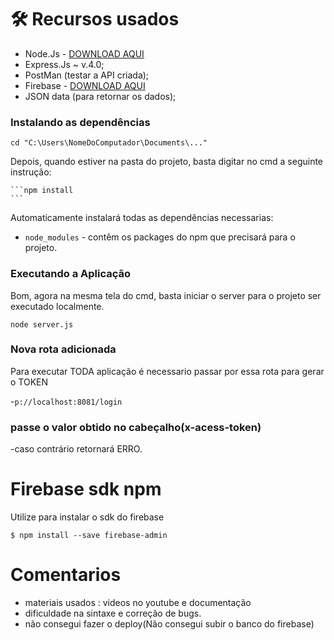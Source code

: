# 🛠 Recursos usados 
 - Node.Js - [DOWNLOAD AQUI](https://nodejs.org/en/)
 - Express.Js ~ v.4.0;
 - PostMan (testar a API criada);
 - Firebase - [DOWNLOAD AQUI](https://firebase.google.com/docs/database/)
 - JSON data (para retornar os dados);
 
 ### Instalando as dependências
   ```
   cd "C:\Users\NomeDoComputador\Documents\..."
   ```

  Depois, quando estiver na pasta do projeto, basta digitar no cmd a seguinte instrução:

    ```npm install
    ```

  Automaticamente instalará todas as dependências necessarias:

- `node_modules` -  contêm os packages do npm que precisará para o projeto.

### Executando a Aplicação

Bom, agora na mesma tela do cmd, basta iniciar o server para o projeto ser executado localmente.

 
`node server.js`
 
### Nova rota adicionada

Para executar  TODA aplicação é necessario passar por essa rota para gerar o TOKEN

-`p://localhost:8081/login` 

### passe o valor obtido no cabeçalho(x-acess-token)

  -caso contrário retornará ERRO.
  
# Firebase sdk npm

Utilize para instalar o sdk do firebase

```
$ npm install --save firebase-admin

```
# Comentarios
- materiais usados : videos no youtube e documentação
- dificuldade na sintaxe e correção de bugs.
- não consegui fazer o deploy(Não consegui subir o banco do firebase)

 

